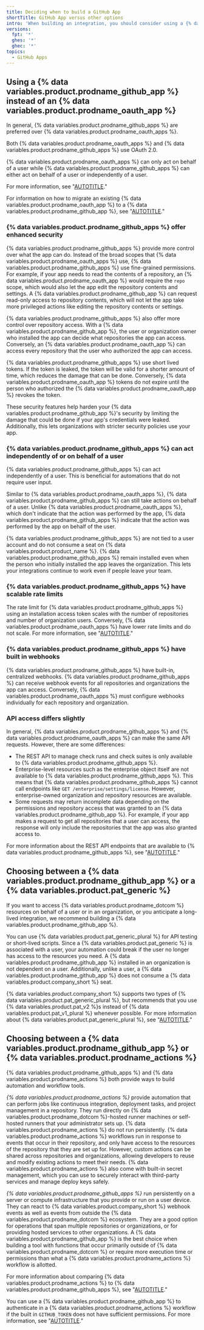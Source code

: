 ```yaml
---
title: Deciding when to build a GitHub App
shortTitle: GitHub App versus other options
intro: 'When building an integration, you should consider using a {% data variables.product.prodname_github_app %} in the following scenarios, instead of an {% data variables.product.prodname_oauth_app %}, {% data variables.product.pat_generic%}, or {% data variables.product.prodname_actions %}.'
versions:
  fpt: '*'
  ghes: '*'
  ghec: '*'
topics:
  - GitHub Apps
---
```


## Using a {% data variables.product.prodname_github_app %} instead of an {% data variables.product.prodname_oauth_app %}

In general, {% data variables.product.prodname_github_apps %} are preferred over {% data variables.product.prodname_oauth_apps %}.

Both {% data variables.product.prodname_oauth_apps %} and {% data variables.product.prodname_github_apps %} use OAuth 2.0.

{% data variables.product.prodname_oauth_apps %} can only act on behalf of a user while {% data variables.product.prodname_github_apps %} can either act on behalf of a user or independently of a user.

For more information, see "[AUTOTITLE](/apps/oauth-apps/building-oauth-apps/differences-between-github-apps-and-oauth-apps)."

For information on how to migrate an existing {% data variables.product.prodname_oauth_app %} to a {% data variables.product.prodname_github_app %}, see "[AUTOTITLE](/apps/creating-github-apps/guides/migrating-oauth-apps-to-github-apps)."

### {% data variables.product.prodname_github_apps %} offer enhanced security

{% data variables.product.prodname_github_apps %} provide more control over what the app can do. Instead of the broad scopes that {% data variables.product.prodname_oauth_apps %} use, {% data variables.product.prodname_github_apps %} use fine-grained permissions. For example, if your app needs to read the contents of a repository, an {% data variables.product.prodname_oauth_app %} would require the `repo` scope, which would also let the app edit the repository contents and settings. A {% data variables.product.prodname_github_app %} can request read-only access to repository contents, which will not let the app take more privileged actions like editing the repository contents or settings.

{% data variables.product.prodname_github_apps %} also offer more control over repository access. With a {% data variables.product.prodname_github_app %}, the user or organization owner who installed the app can decide what repositories the app can access. Conversely, an {% data variables.product.prodname_oauth_app %} can access every repository that the user who authorized the app can access.

{% data variables.product.prodname_github_apps %} use short lived tokens. If the token is leaked, the token will be valid for a shorter amount of time, which reduces the damage that can be done. Conversely, {% data variables.product.prodname_oauth_app %} tokens do not expire until the person who authorized the {% data variables.product.prodname_oauth_app %} revokes the token.

These security features help harden your {% data variables.product.prodname_github_app %}'s security by limiting the damage that could be done if your app's credentials were leaked. Additionally, this lets organizations with stricter security policies use your app.

### {% data variables.product.prodname_github_apps %} can act independently of or on behalf of a user

{% data variables.product.prodname_github_apps %} can act independently of a user. This is beneficial for automations that do not require user input.

Similar to {% data variables.product.prodname_oauth_apps %}, {% data variables.product.prodname_github_apps %} can still take actions on behalf of a user. Unlike {% data variables.product.prodname_oauth_apps %}, which don't indicate that the action was performed by the app, {% data variables.product.prodname_github_apps %} indicate that the action was performed by the app on behalf of the user.

{% data variables.product.prodname_github_apps %} are not tied to a user account and do not consume a seat on {% data variables.product.product_name %}. {% data variables.product.prodname_github_apps %} remain installed even when the person who initially installed the app leaves the organization. This lets your integrations continue to work even if people leave your team.

### {% data variables.product.prodname_github_apps %} have scalable rate limits

The rate limit for {% data variables.product.prodname_github_apps %} using an installation access token scales with the number of repositories and number of organization users. Conversely, {% data variables.product.prodname_oauth_apps %} have lower rate limits and do not scale. For more information, see "[AUTOTITLE](/apps/creating-github-apps/setting-up-a-github-app/rate-limits-for-github-apps)."

### {% data variables.product.prodname_github_apps %} have built in webhooks

{% data variables.product.prodname_github_apps %} have built-in, centralized webhooks. {% data variables.product.prodname_github_apps %} can receive webhook events for all repositories and organizations the app can access. Conversely, {% data variables.product.prodname_oauth_apps %}  must configure webhooks individually for each repository and organization.

### API access differs slightly

In general, {% data variables.product.prodname_github_apps %} and {% data variables.product.prodname_oauth_apps %} can make the same API requests. However, there are some differences:

* The REST API to manage check runs and check suites is only available to {% data variables.product.prodname_github_apps %}.
* Enterprise-level resources such as the enterprise object itself are not available to {% data variables.product.prodname_github_apps %}. This means that {% data variables.product.prodname_github_apps %} cannot call endpoints like `GET /enterprise/settings/license`. However, enterprise-owned organization and repository resources are available.
* Some requests may return incomplete data depending on the permissions and repository access that was granted to an {% data variables.product.prodname_github_app %}. For example, if your app makes a request to get all repositories that a user can access, the response will only include the repositories that the app was also granted access to.

For more information about the REST API endpoints that are available to {% data variables.product.prodname_github_apps %}, see "[AUTOTITLE](/rest/overview/endpoints-available-for-github-apps)."

## Choosing between a {% data variables.product.prodname_github_app %} or a {% data variables.product.pat_generic %}

 If you want to access {% data variables.product.prodname_dotcom %} resources on behalf of a user or in an organization, or you anticipate a long-lived integration, we recommend building a {% data variables.product.prodname_github_app %}.

 You can use {% data variables.product.pat_generic_plural %} for API testing or short-lived scripts. Since a {% data variables.product.pat_generic %} is associated with a user, your automation could break if the user no longer has access to the resources you need. A {% data variables.product.prodname_github_app %} installed in an organization is not dependent on a user. Additionally, unlike a user, a {% data variables.product.prodname_github_app %} does not consume a {% data variables.product.company_short %} seat.

{% data variables.product.company_short %} supports two types of {% data variables.product.pat_generic_plural %}, but recommends that you use {% data variables.product.pat_v2 %}s instead of {% data variables.product.pat_v1_plural %} whenever possible. For more information about {% data variables.product.pat_generic_plural %}, see "[AUTOTITLE](/authentication/keeping-your-account-and-data-secure/creating-a-personal-access-token#types-of-personal-access-tokens)."

## Choosing between a {% data variables.product.prodname_github_app %} or {% data variables.product.prodname_actions %}

{% data variables.product.prodname_github_apps %} and {% data variables.product.prodname_actions %} both provide ways to build automation and workflow tools.

_{% data variables.product.prodname_actions %}_ provide automation that can perform jobs like continuous integration, deployment tasks, and project management in a repository. They run directly on {% data variables.product.prodname_dotcom %}-hosted runner machines or self-hosted runners that your administrator sets up. {% data variables.product.prodname_actions %} do not run persistently. {% data variables.product.prodname_actions %} workflows run in response to events that occur in their repository, and only have access to the resources of the repository that they are set up for. However, custom actions can be shared across repositories and organizations, allowing developers to reuse and modify existing actions to meet their needs. {% data variables.product.prodname_actions %} also come with built-in secret management, which you can use to securely interact with third-party services and manage deploy keys safely.

_{% data variables.product.prodname_github_apps %}_ run persistently on a server or compute infrastructure that you provide or run on a user device. They can react to {% data variables.product.company_short %} webhook events as well as events from outside the {% data variables.product.prodname_dotcom %} ecosystem. They are a good option for operations that span multiple repositories or organizations, or for providing hosted services to other organizations. A {% data variables.product.prodname_github_app %} is the best choice when building a tool with functions that occur primarily outside of {% data variables.product.prodname_dotcom %} or require more execution time or permissions than what a {% data variables.product.prodname_actions %} workflow is allotted.

For more information about comparing {% data variables.product.prodname_actions %} to {% data variables.product.prodname_github_apps %}, see "[AUTOTITLE](/actions/creating-actions/about-custom-actions#comparing-github-actions-to-github-apps)."

You can use a {% data variables.product.prodname_github_app %} to authenticate in a {% data variables.product.prodname_actions %}
workflow if the built in `GITHUB_TOKEN` does not have sufficient permissions. For more information, see "[AUTOTITLE](/apps/creating-github-apps/guides/making-authenticated-api-requests-with-a-github-app-in-a-github-actions-workflow)."

